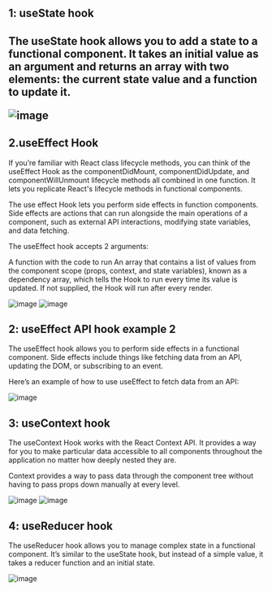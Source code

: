 <h2>1: useState hook <h2>
The useState hook allows you to add a state to a functional component. It takes an initial value as an argument and returns an array with two elements: the current state value and a function to update it.



![image](https://github.com/kondalraodurgam/Hooks/assets/20201281/867ce761-648f-4462-9c72-e2383f27f732)


<h2>2.useEffect Hook</h2>
If you’re familiar with React class lifecycle methods, you can think of the useEffect Hook as the componentDidMount, componentDidUpdate, and componentWillUnmount lifecycle methods all combined in one function. It lets you replicate React's lifecycle methods in functional components.

The use effect Hook lets you perform side effects in function components. Side effects are actions that can run alongside the main operations of a component, such as external API interactions, modifying state variables, and data fetching.

The useEffect hook accepts 2 arguments:

A function with the code to run
An array that contains a list of values from the component scope (props, context, and state variables), known as a dependency array, which tells the Hook to run every time its value is updated. If not supplied, the Hook will run after every render.

![image](https://github.com/kondalraodurgam/Hooks/assets/20201281/d6361163-af2a-49ea-98de-75cc88f04572)
![image](https://github.com/kondalraodurgam/Hooks/assets/20201281/f34ee4bf-b694-4f0a-b4b0-6cecd6031804)


<h2> 2: useEffect API hook example 2</h2>
The useEffect hook allows you to perform side effects in a functional component. Side effects include things like fetching data from an API, updating the DOM, or subscribing to an event.

Here’s an example of how to use useEffect to fetch data from an API:

![image](https://github.com/kondalraodurgam/Hooks/assets/20201281/e822291d-0ff8-4660-85bc-41d52cec244d)

<h2>3: useContext hook</h2>

The useContext Hook works with the React Context API. It provides a way for you to make particular data accessible to all components throughout the application no matter how deeply nested they are.

Context provides a way to pass data through the component tree without having to pass props down manually at every level.

![image](https://github.com/kondalraodurgam/Hooks/assets/20201281/cc6e75a3-bd2e-48ee-b856-f67dfcc84d72) 
![image](https://github.com/kondalraodurgam/Hooks/assets/20201281/a17a010a-1eff-40a6-b4be-df54a088c92a)


<h2>4: useReducer hook </h2>
The useReducer hook allows you to manage complex state in a functional component. It’s similar to the useState hook, but instead of a simple value, it takes a reducer function and an initial state.

![image](https://github.com/kondalraodurgam/ReactjsLearning/assets/20201281/e7085331-025f-4363-9141-fbb7d601ebb6)







